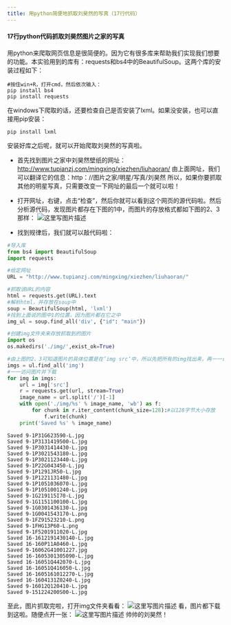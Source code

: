 ```yaml
---
title: 用python简便地抓取刘昊然的写真（17行代码）
---
```



#### 17行python代码抓取刘昊然图片之家的写真

用python来爬取网页信息是很简便的。因为它有很多库来帮助我们实现我们想要的功能。本实验用到的库有：requests和bs4中的BeautifulSoup。这两个库的安装过程如下：

```
#按住win+R，打开cmd，然后依次输入：
pip install bs4
pip install requests
```
在windows下爬取的话，还要检查自己是否安装了lxml。如果没安装，也可以直接用pip安装：

```
pip install lxml
```
安装好库之后呢，就可以开始爬取刘昊然的写真啦。

- 首先找到图片之家中刘昊然壁纸的网址：http://www.tupianzj.com/mingxing/xiezhen/liuhaoran/
由上面网址，我们可以翻译它的信息：http：//图片之家/明星/写真/刘昊然
所以，如果你要抓取其他的明星写真，只需要改变一下网址的最后一个就可以啦！

- 打开网址，右键，点击“检查”，然后你就可以看到这个网页的源代码啦。然后分析源代码，发现图片都存在下图的1中，而图片的存放格式都如下图的2、3那样：
![这里写图片描述](https://img-blog.csdn.net/20180425170616562?watermark/2/text/aHR0cHM6Ly9ibG9nLmNzZG4ubmV0L3l1bnl1bnl4/font/5a6L5L2T/fontsize/400/fill/I0JBQkFCMA==/dissolve/70)

- 找到规律后，我们就可以敲代码啦：
```python
#导入库
from bs4 import BeautifulSoup
import requests

#给定网址
URL = "http://www.tupianzj.com/mingxing/xiezhen/liuhaoran/"
```


```python
#抓取该URL的内容
html = requests.get(URL).text
#解析html，并存放在soup中
soup = BeautifulSoup(html, 'lxml')
#找到上面说的图中1的位置，因为图片都在它之中
img_ul = soup.find_all('div', {"id": "main"})
```

    


```python
#创建img文件夹来存放抓取到的图片
import os
os.makedirs('./img/',exist_ok=True)
```

```python
#由上图的2、3可知道图片的具体位置是在’img src‘中，所以先把所有的img找出来，再一一访问
imgs = ul.find_all('img')
#一一访问图片并下载
for img in imgs:
    url = img['src']
    r = requests.get(url, stream=True)
    image_name = url.split('/')[-1]
    with open('./img/%s' % image_name, 'wb') as f:
        for chunk in r.iter_content(chunk_size=128):#以128字节大小存放
            f.write(chunk)
    print('Saved %s' % image_name)
```

    Saved 9-1P31G623590-L.jpg
    Saved 9-1P3131419500-L.jpg
    Saved 9-1P3031414430-L.jpg
    Saved 9-1P3021543180-L.jpg
    Saved 9-1P3021123440-L.jpg
    Saved 9-1P22G043450-L.jpg
    Saved 9-1P1291JR50-L.jpg
    Saved 9-1P1221131480-L.jpg
    Saved 9-1P1051036070-L.jpg
    Saved 9-1P1051001240-L.jpg
    Saved 9-1G219115I70-L.jpg
    Saved 9-1G1151100100-L.jpg
    Saved 9-1G0301436130-L.jpg
    Saved 9-1G0041543170-L.png
    Saved 9-1FZ91523210-L.png
    Saved 9-1FHG13P60-L.png
    Saved 9-1F5201911020-L.jpg
    Saved 16-1612191430140-L.jpg
    Saved 16-160P11A0460-L.jpg
    Saved 9-16062G41001227.jpg
    Saved 16-1605301305090-L.jpg
    Saved 16-16051Q442070-L.jpg
    Saved 16-16051Q416050-L.jpg
    Saved 16-1605161012270-L.jpg
    Saved 16-1604131Z0240-L.jpg
    Saved 9-16012Q120410-L.jpg
    Saved 9-151224200S00-L.jpg
    
至此，图片抓取完啦，打开img文件夹看看：
![这里写图片描述](https://img-blog.csdn.net/20180425171802879?watermark/2/text/aHR0cHM6Ly9ibG9nLmNzZG4ubmV0L3l1bnl1bnl4/font/5a6L5L2T/fontsize/400/fill/I0JBQkFCMA==/dissolve/70)
看，图片都下载到这啦。随便点开一张：
![这里写图片描述](https://img-blog.csdn.net/2018042517183811?watermark/2/text/aHR0cHM6Ly9ibG9nLmNzZG4ubmV0L3l1bnl1bnl4/font/5a6L5L2T/fontsize/400/fill/I0JBQkFCMA==/dissolve/70)
帅帅的刘昊然！
